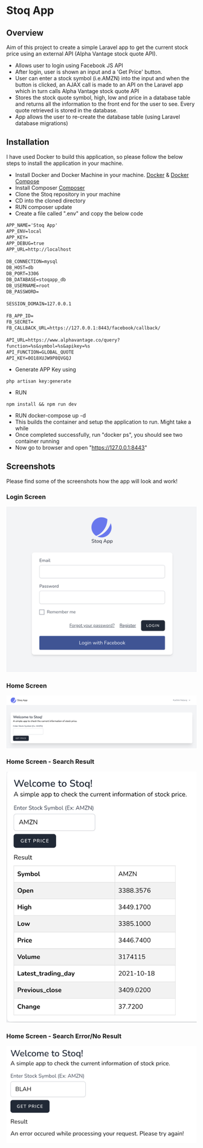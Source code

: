# Stoq App

## Overview

Aim of this project to create a simple Laravel app to get the current stock price using an external API (Alpha Vantage stock quote API).

- Allows user to login using Facebook JS API
- After login, user is shown an input and a 'Get Price' button.
- User can enter a stock symbol (i.e.AMZN) into the input and when the button is clicked, an AJAX call is made to an API on the Laravel app which in turn calls Alpha Vantage stock quote API
- Stores the stock quote symbol, high, low and price in a database table and returns all the information to the front end for the user to see. Every quote retrieved is stored in the database.
- App allows the user to re-create the database table (using Laravel database migrations)

## Installation

I have used Docker to build this application, so please follow the below steps to install the application in your machine.

- Install Docker and Docker Machine in your machine. [Docker](https://docs.docker.com/engine/install/) & [Docker Compose](https://docs.docker.com/compose/install/)
- Install Composer [Composer](https://getcomposer.org/download/)
- Clone the Stoq repository in your machine
- CD into the cloned directory
- RUN composer update
- Create a file called ".env" and copy the below code
```
APP_NAME='Stoq App'
APP_ENV=local
APP_KEY=
APP_DEBUG=true
APP_URL=http://localhost

DB_CONNECTION=mysql
DB_HOST=db
DB_PORT=3306
DB_DATABASE=stoqapp_db
DB_USERNAME=root
DB_PASSWORD=

SESSION_DOMAIN=127.0.0.1

FB_APP_ID=
FB_SECRET=
FB_CALLBACK_URL=https://127.0.0.1:8443/facebook/callback/

API_URL=https://www.alphavantage.co/query?function=%s&symbol=%s&apikey=%s
API_FUNCTION=GLOBAL_QUOTE
API_KEY=0O18XUJW9P8QVGQJ
```

- Generate APP Key using 
```
php artisan key:generate
```
- RUN 
```
npm install && npm run dev
```
- RUN docker-compose up -d
- This builds the container and setup the application to run. Might take a while
- Once completed successfully, run "docker ps", you should see two container running
- Now go to browser and open "https://127.0.0.1:8443"

## Screenshots

Please find some of the screenshots how the app will look and work!

### Login Screen
![Stoq App - Login](https://github.com/karthikm19/stoq/blob/master/screenshots/login.png)

### Home Screen
![Stoq App - Home](https://github.com/karthikm19/stoq/blob/master/screenshots/Screenshot%202021-10-19%20at%2020.32.13.png)


### Home Screen - Search Result
![Stoq App - Home](https://github.com/karthikm19/stoq/blob/master/screenshots/Screenshot%202021-10-19%20at%2020.33.13.png)

### Home Screen - Search Error/No Result
![Stoq App - Home](https://github.com/karthikm19/stoq/blob/master/screenshots/Screenshot%202021-10-19%20at%2020.33.58.png)

